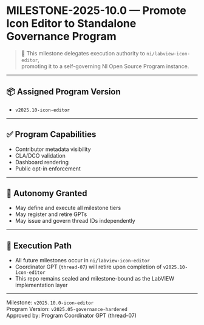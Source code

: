 # MILESTONE-2025-10.0 — Promote Icon Editor to Standalone Governance Program

> 🧱 This milestone delegates execution authority to `ni/labview-icon-editor`,  
> promoting it to a self-governing NI Open Source Program instance.

---

## 📦 Assigned Program Version

- `v2025.10-icon-editor`

---

## ✅ Program Capabilities

- Contributor metadata visibility
- CLA/DCO validation
- Dashboard rendering
- Public opt-in enforcement

---

## 🧠 Autonomy Granted

- May define and execute all milestone tiers
- May register and retire GPTs
- May issue and govern thread IDs independently

---

## 🔁 Execution Path

- All future milestones occur in `ni/labview-icon-editor`
- Coordinator GPT (`thread-07`) will retire upon completion of `v2025.10-icon-editor`
- This repo remains sealed and milestone-bound as the LabVIEW implementation layer

---

Milestone: `v2025.10.0-icon-editor`  
Program Version: `v2025.05-governance-hardened`  
Approved by: Program Coordinator GPT (thread-07)
